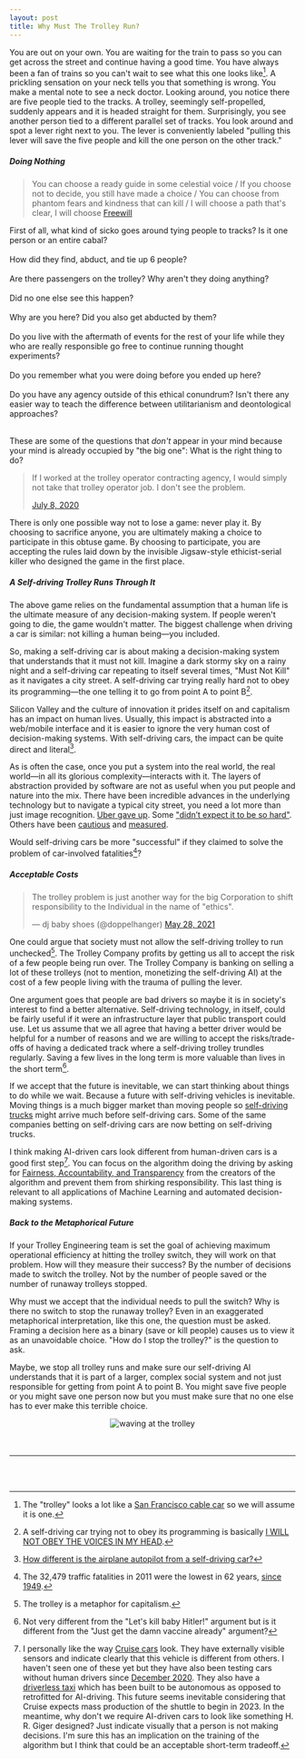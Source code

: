 ```yaml
---
layout: post
title: Why Must The Trolley Run?
---
```


You are out on your own. You are waiting for the train to pass so you can get across the street and continue having a good time. You have always been a fan of trains so you can't wait to see what this one looks like[^1]. A prickling sensation on your neck tells you that something is wrong. You make a mental note to see a neck doctor. Looking around, you notice there are five people tied to the tracks. A trolley, seemingly self-propelled, suddenly appears and it is headed straight for them. Surprisingly, you see another person tied to a different parallel set of tracks. You look around and spot a lever right next to you. The lever is conveniently labeled "pulling this lever will save the five people and kill the one person on the other track." 


##### Doing Nothing


> You can choose a ready guide in some celestial voice / If you choose not to decide, you still have made a choice / You can choose from phantom fears and kindness that can kill / I will choose a path that's clear, I will choose [Freewill](https://www.youtube.com/watch?v=qn6GreRpPpU)

First of all, what kind of sicko goes around tying people to tracks? Is it one person or an entire cabal? <br/><br/>
How did they find, abduct, and tie up 6 people? <br/><br/>
Are there passengers on the trolley? Why aren't they doing anything? <br/><br/>
Did no one else see this happen? <br/><br/>
Why are you here? Did you also get abducted by them? <br/><br/>
Do you live with the aftermath of events for the rest of your life while they who are really responsible go free to continue running thought experiments? <br/><br/>
Do you remember what you were doing before you ended up here? <br/><br/>
Do you have any agency outside of this ethical conundrum? Isn't there any easier way to teach the difference between utilitarianism and deontological approaches? <br/><br/>

These are some of the questions that _don't_ appear in your mind because your mind is already occupied by "the big one": What is the right thing to do? 

<blockquote><p lang="en" dir="ltr">If I worked at the trolley operator contracting agency, I would simply not take that trolley operator job. I don&#39;t see the problem.</p><a href="https://twitter.com/doppelhanger/status/1280757650645385216">July 8, 2020</a></blockquote>

There is only one possible way not to lose a game: never play it. By choosing to sacrifice anyone, you are ultimately making a choice to participate in this obtuse game. By choosing to participate, you are accepting the rules laid down by the invisible Jigsaw-style ethicist-serial killer who designed the game in the first place. 


##### A Self-driving Trolley Runs Through It


The above game relies on the fundamental assumption that a human life is the ultimate measure of any decision-making system. If people weren't going to die, the game wouldn't matter. The biggest challenge when driving a car is similar: not killing a human being&mdash;you included. 

So, making a self-driving car is about making a decision-making system that understands that it must not kill. Imagine a dark stormy sky on a rainy night and a self-driving car repeating to itself several times, "Must Not Kill" as it navigates a city street. A self-driving car trying really hard not to obey its programming&mdash;the one telling it to go from point A to point B[^2]. 

Silicon Valley and the culture of innovation it prides itself on and capitalism has an impact on human lives. Usually, this impact is abstracted into a web/mobile interface and it is easier to ignore the very human cost of decision-making systems. With self-driving cars, the impact can be quite direct and literal[^3].

As is often the case, once you put a system into the real world, the real world&mdash;in all its glorious complexity&mdash;interacts with it. The layers of abstraction provided by software are not as useful when you put people and nature into the mix. There have been incredible advances in the underlying technology but to navigate a typical city street, you need a lot more than just image recognition. [Uber gave up](https://www.cnn.com/2020/12/07/cars/uber-sells-self-driving/index.html). Some ["didn’t expect it to be so hard"](https://twitter.com/elonmusk/status/1411280212470366213). Others have been [cautious](https://www.verdict.co.uk/the-long-winding-road-to-self-driving-cars/) and [measured](https://www.reuters.com/business/autos-transportation/tesla-tells-regulator-that-full-self-driving-cars-may-not-be-achieved-by-year-2021-05-07/). 

Would self-driving cars be more "successful" if they claimed to solve the problem of car-involved fatalities[^4]?


##### Acceptable Costs


<blockquote class="twitter-tweet"><p lang="en" dir="ltr">The trolley problem is just another way for the big Corporation to shift responsibility to the Individual in the name of &quot;ethics&quot;.</p>&mdash; dj baby shoes (@doppelhanger) <a href="https://twitter.com/doppelhanger/status/1398294128039927810?ref_src=twsrc%5Etfw">May 28, 2021</a></blockquote> <script async src="https://platform.twitter.com/widgets.js" charset="utf-8"></script>

One could argue that society must not allow the self-driving trolley to run unchecked[^5]. The Trolley Company profits by getting us all to accept the risk of a few people being run over. The Trolley Company is banking on selling a lot of these trolleys (not to mention, monetizing the self-driving AI) at the cost of a few people living with the trauma of pulling the lever. 

One argument goes that people are bad drivers so maybe it is in society's interest to find a better alternative. Self-driving technology, in itself, could be fairly useful if it were an infrastructure layer that public transport could use. Let us assume that we all agree that having a better driver would be helpful for a number of reasons and we are willing to accept the risks/trade-offs of having a dedicated track where a self-driving trolley trundles regularly. Saving a few lives in the long term is more valuable than lives in the short term[^6]. 

If we accept that the future is inevitable, we can start thinking about things to do while we wait. Because a future with self-driving vehicles is inevitable. Moving things is a much bigger market than moving people so [self-driving trucks](https://www.wired.com/story/trucks-move-past-cars-road-autonomy/) might arrive much before self-driving cars. Some of the same companies betting on self-driving cars are now betting on self-driving trucks. 

I think making AI-driven cars look different from human-driven cars is a good first step[^7]. You can focus on the algorithm doing the driving by asking for [Fairness, Accountability, and Transparency](https://www.sigcas.org/events/conferences/) from the creators of the algorithm and prevent them from shirking responsibility. This last thing is relevant to all applications of Machine Learning and automated decision-making systems.


##### Back to the Metaphorical Future


If your Trolley Engineering team is set the goal of achieving maximum operational efficiency at hitting the trolley switch, they will work on that problem. How will they measure their success? By the number of decisions made to switch the trolley. Not by the number of people saved or the number of runaway trolleys stopped. 

Why must we accept that the individual needs to pull the switch? Why is there no switch to stop the runaway trolley? Even in an exaggerated metaphorical interpretation, like this one, the question must be asked. Framing a decision here as a binary (save or kill people) causes us to view it as an unavoidable choice. "How do I stop the trolley?" is the question to ask. 

Maybe, we stop all trolley runs and make sure our self-driving AI understands that it is part of a larger, complex social system and not just responsible for getting from point A to point B. You might save five people or you might save one person now but you must make sure that no one else has to ever make this terrible choice.

<div style="text-align:center"> <img src="https://user-images.githubusercontent.com/7941357/128569122-8f2ab756-34ba-4a61-8eef-bc71659b72f7.png" alt="waving at the trolley"></div>
<br/><br/>

---

<br/><br/>

[^1]: The "trolley" looks a lot like a [San Francisco cable car](https://en.wikipedia.org/wiki/San_Francisco_cable_car_system#Cars) so we will assume it is one.

[^2]: A self-driving car trying not to obey its programming is basically [I WILL NOT OBEY THE VOICES IN MY HEAD](http://bartsblackboard.com/i-will-not-obey-the-voices-in-my-head/season-11/625/).

[^3]: [How different is the airplane autopilot from a self-driving car?](https://www.aitrends.com/ai-insider/airplane-autopilot-systems-self-driving-car-ai/)

[^4]: The 32,479 traffic fatalities in 2011 were the lowest in 62 years, [since 1949](https://en.wikipedia.org/wiki/Motor_vehicle_fatality_rate_in_U.S._by_year#/media/File:US_traffic_deaths_per_VMT,_VMT,_per_capita,_and_total_annual_deaths.png).

[^5]: The trolley is a metaphor for capitalism.

[^6]: Not very different from the "Let's kill baby Hitler!" argument but is it different from the "Just get the damn vaccine already" argument?

[^7]: I personally like the way [Cruise cars](https://en.wikipedia.org/wiki/Cruise_(autonomous_vehicle)#/media/File:Cruise_Automation_Bolt_EV_third_generation_in_San_Francisco.jpg) look. They have externally visible sensors and indicate clearly that this vehicle is different from others. I haven't seen one of these yet but they have also been testing cars without human drivers since [December 2020](https://www.sfchronicle.com/business/article/Cruise-deploys-true-robot-cars-in-S-F-no-15788555.php). They also have a [driverless taxi](https://www.theverge.com/2020/1/21/21075977/cruise-driverless-car-gm-no-steering-wheel-pedals-ev-exclusive-first-look) which has been built to be autonomous as opposed to retrofitted for AI-driving. This future seems inevitable considering that Cruise expects mass production of the shuttle to begin in 2023. In the meantime, why don't we require AI-driven cars to look like something H. R. Giger designed? Just indicate visually that a person is not making decisions. I'm sure this has an implication on the training of the algorithm but I think that could be an acceptable short-term tradeoff.
